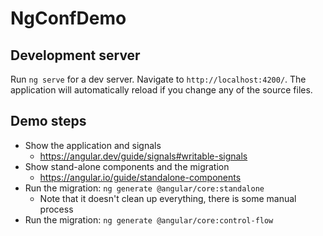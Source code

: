 # NgConfDemo

## Development server

Run `ng serve` for a dev server. Navigate to `http://localhost:4200/`. The application will automatically reload if you change any of the source files.

## Demo steps
* Show the application and signals
  - https://angular.dev/guide/signals#writable-signals
* Show stand-alone components and the migration
  - https://angular.io/guide/standalone-components
* Run the migration: `ng generate @angular/core:standalone`
  - Note that it doesn't clean up everything, there is some manual process
* Run the migration: `ng generate @angular/core:control-flow`
